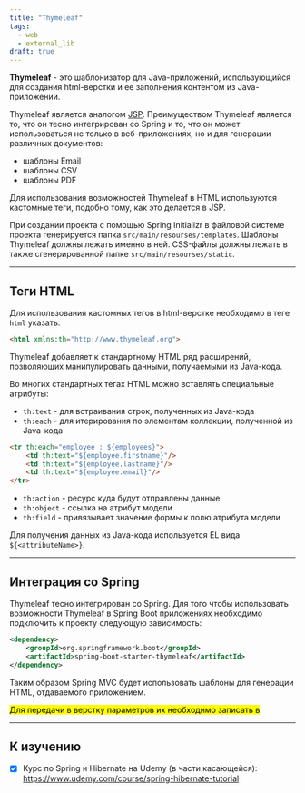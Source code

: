 ```yaml
---
title: "Thymeleaf"
tags:
  - web
  - external_lib
draft: true
---
```


**Thymeleaf** - это шаблонизатор для Java-приложений, использующийся для создания html-верстки и ее заполнения контентом из Java-приложений.

Thymeleaf является аналогом [JSP](../jsp/jsp.md). Преимуществом Thymeleaf является то, что он тесно интегрирован со Spring и то, что он может использоваться не только в веб-приложениях, но и для генерации различных документов:

- шаблоны Email
- шаблоны CSV
- шаблоны PDF

Для использования возможностей Thymeleaf в HTML используются кастомные теги, подобно тому, как это делается в JSP.

При создании проекта с помощью Spring Initializr в файловой системе проекта генерируется папка `src/main/resourses/templates`. Шаблоны Thymeleaf должны лежать именно в ней. CSS-файлы должны лежать в также сгенерированной папке `src/main/resourses/static`.

---
## Теги HTML

Для использования кастомных тегов в html-верстке необходимо в теге `html` указать:
```html
<html xmlns:th="http://www.thymeleaf.org">
```

Thymeleaf добавляет к стандартному HTML ряд расширений, позволяющих манипулировать данными, получаемыми из Java-кода.

Во многих стандартных тегах HTML можно вставлять специальные атрибуты:

- `th:text` - для встраивания строк, полученных из Java-кода
- `th:each` - для итерирования по элементам коллекции, полученной из Java-кода

```html
<tr th:each="employee : ${employees}">
    <td th:text="${employee.firstname}"/>
    <td th:text="${employee.lastname}"/>
    <td th:text="${employee.email}"/>
</tr>
```

- `th:action` - ресурс куда будут отправлены данные
- `th:object` - ссылка на атрибут модели
- `th:field` - привязывает значение формы к полю атрибута модели

Для получения данных из Java-кода используется EL вида `${<attributeName>}`.

---
## Интеграция со Spring

Thymeleaf тесно интегрирован со Spring. Для того чтобы использовать возможности Thymeleaf в Spring Boot приложениях необходимо подключить к проекту следующую зависимость:

```xml
<dependency>
    <groupId>org.springframework.boot</groupId>
    <artifactId>spring-boot-starter-thymeleaf</artifactId>
</dependency>
```

Таким образом Spring MVC будет использовать шаблоны для генерации HTML, отдаваемого приложением.

<mark>Для передачи в верстку параметров их необходимо записать в</mark>

---
## К изучению

- [X] Курс по Spring и Hibernate на Udemy (в части касающейся): https://www.udemy.com/course/spring-hibernate-tutorial